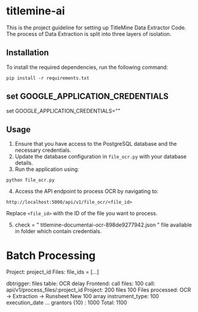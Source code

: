 # titlemine-ai
This is the project guideline for setting up TitleMine Data Extractor Code. 
The process of Data Extraction is split into three layers of isolation. 

## Installation

To install the required dependencies, run the following command:

```
pip install -r requirements.txt
```

## set GOOGLE_APPLICATION_CREDENTIALS
set GOOGLE_APPLICATION_CREDENTIALS="<Location of the json>"

## Usage

1. Ensure that you have access to the PostgreSQL database and the necessary credentials.
2. Update the database configuration in `file_ocr.py` with your database details.
3. Run the application using:

```
python file_ocr.py
```

4. Access the API endpoint to process OCR by navigating to:

```
http://localhost:5000/api/v1/file_ocr/<file_id>
```

Replace `<file_id>` with the ID of the file you want to process.


5. check = " titlemine-documentai-ocr-898de9277942.json " file available in folder which contain credentials.



# Batch Processing

Project: project_id
Files: file_ids = [...]

dbtrigger: files table: OCR delay
Frontend: call 
            files: 100
            call: api/v1/process_files/:project_id
            Project: 200 files 
                     100 Files processed: OCR -> Extraction -> Runsheet 
                     New 100 array 
                     instrument_type: 100 
                     execution_date ... grantors {10} : 1000
                     Total: 1100

